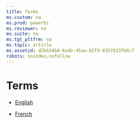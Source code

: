 ```yaml
---
title: Terms
ms.custom: na
ms.prod: powerbi
ms.reviewer: na
ms.suite: na
ms.tgt_pltfrm: na
ms.topic: article
ms.assetid: d2b634bd-6a4b-45aa-82f9-8357833fb8c7
robots: noindex,nofollow
---
```

# Terms

* [English](Microsoft-Power-BI-API-Preview-Terms.md)

* [French](Conditions-d%E2%80%99utilisation-de-l%E2%80%99%C3%89valuation-de-l%E2%80%99API-de-Microsoft-Power-BI.md)
